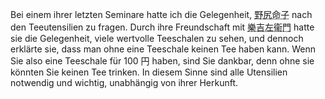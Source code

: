 <p>Bei einem ihrer letzten Seminare hatte ich die Gelegenheit, <abbr title="Michiko Nojiri">野尻命子</abbr> nach den Teeutensilien zu fragen. Durch ihre Freundschaft mit <abbr title="Raku Kichizaemon, XVI">樂吉左衞門</abbr> hatte sie die Gelegenheit, viele wertvolle Teeschalen zu sehen, und dennoch erklärte sie, dass man ohne eine Teeschale keinen Tee haben kann. Wenn Sie also eine Teeschale für 100 円 haben, sind Sie dankbar, denn ohne sie könnten Sie keinen Tee trinken. In diesem Sinne sind alle Utensilien notwendig und wichtig, unabhängig von ihrer Herkunft.</p>
